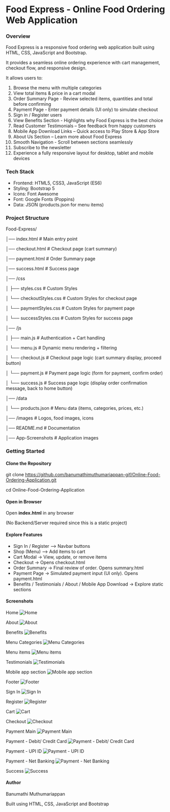 # Food Express - Online Food Ordering Web Application

### Overview

Food Express is a responsive food ordering web application built using HTML, CSS, JavaScript and Bootstrap.

It provides a seamless online ordering experience with cart management, checkout flow, and responsive design.

It allows users to:

1. Browse the menu with multiple categories
2. View total items \& price in a cart modal
3. Order Summary Page - Review selected items, quantities and total before confirming
4. Payment Page - Enter payment details (UI only) to simulate checkout
5. Sign in / Register users
6. View Benefits Section - Highlights why Food Express is the best choice
7. Read Customer Testimonials – See feedback from happy customers
8. Mobile App Download Links – Quick access to Play Store \& App Store
9. About Us Section – Learn more about Food Express
10. Smooth Navigation - Scroll between sections seamlessly
11. Subscribe to the newsletter
12. Experience a fully responsive layout for desktop, tablet and mobile devices

### Tech Stack

* Frontend: HTML5, CSS3, JavaScript (ES6)
* Styling: Bootstrap 5
* Icons: Font Awesome
* Font: Google Fonts (Poppins)
* Data: JSON (products.json for menu items)

### Project Structure

Food-Express/

│── index.html         # Main entry point

│── checkout.html      # Checkout page (cart summary)

│── payment.html       # Order Summary page

│── success.html       # Success page

│── /css

│   ├── styles.css              # Custom Styles

│   └── checkoutStyles.css      # Custom Styles for checkout page

│   └── paymentStyles.css       # Custom Styles for payment page

│   └── successStyles.css       # Custom Styles for success page

│── /js

│   ├── main.js        # Authentication + Cart handling

│   └── menu.js        # Dynamic menu rendering + filtering

│   └── checkout.js    # Checkout page logic (cart summary display, proceed button)

│   └── payment.js     # Payment page logic (form for payment, confirm order)

│   └── success.js     # Success page logic (display order confirmation message, back to home button)

│── /data

│   └── products.json  # Menu data (items, categories, prices, etc.)

│── /images            # Logos, food images, icons

│── README.md          # Documentation

│── App-Screenshots     # Application images

### 

### Getting Started

#### Clone the Repository

git clone https://github.com/banumathimuthumariappan-gif/Online-Food-Ordering-Application.git

cd Online-Food-Ordering-Application

#### 

#### Open in Browser

Open **index.html** in any browser

(No Backend/Server required since this is a static project)

#### Explore Features

* Sign In / Register --> Navbar buttons
* Shop (Menu) --> Add items to cart
* Cart Modal → View, update, or remove items
* Checkout → Opens checkout.html
* Order Summary → Final review of order. Opens summary.html
* Payment Page → Simulated payment input (UI only). Opens payment.html
* Benefits / Testimonials / About / Mobile App Download → Explore static sections

#### Screenshots

Home
![Home](./App-Screenshots/Home-page.png)

About
![About](./App-Screenshots/About-page.png)

Benefits
![Benefits](./App-Screenshots/Benefits-page.png)

Menu Categories
![Menu Categories](./App-Screenshots/Menu-page.png)

Menu items
![Menu items](./App-Screenshots/Menu-Cards.png)

Testimonials
![Testimonials](./App-Screenshots/Testimonial-page.png)

Mobile app section
![Mobile app section](./App-Screenshots/Mobile-app-page.png)

Footer
![Footer](./App-Screenshots/Footer.png)

Sign In
![Sign In](./App-Screenshots/Sign-in-page.png)

Register
![Register](./App-Screenshots/Register-page.png)

Cart
![Cart](./App-Screenshots/Cart-page.png)

Checkout
![Checkout](./App-Screenshots/order-summary-page.png)

Payment Main
![Payment Main](./App-Screenshots/Payment-main-page.png)

Payment - Debit/ Credit Card
![Payment - Debit/ Credit Card](./App-Screenshots/payment-card.png)

Payment - UPI ID
![Payment - UPI ID](./App-Screenshots/Payment-upi.png)

Payment - Net Banking
![Payment - Net Banking](./App-Screenshots/Payment-netbanking.png)

Success
![Success](./App-Screenshots/success-page.png)

#### Author

Banumathi Muthumariappan

Built using HTML, CSS, JavaScript and Bootstrap



























































